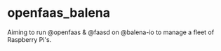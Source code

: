 # openfaas_balena
Aiming to run @openfaas &amp; @faasd on @balena-io to manage a fleet of Raspberry Pi's.
